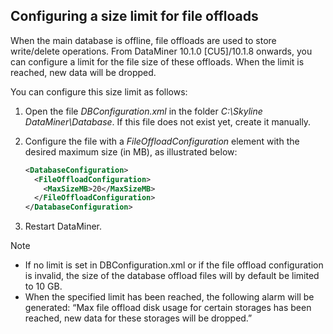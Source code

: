 ## Configuring a size limit for file offloads

When the main database is offline, file offloads are used to store write/delete operations. From DataMiner 10.1.0 \[CU5\]/10.1.8 onwards, you can configure a limit for the file size of these offloads. When the limit is reached, new data will be dropped.

You can configure this size limit as follows:

1. Open the file *DBConfiguration.xml* in the folder *C:\\Skyline DataMiner\\Database*. If this file does not exist yet, create it manually.

2. Configure the file with a *FileOffloadConfiguration* element with the desired maximum size (in MB), as illustrated below:

    ```xml
    <DatabaseConfiguration>    
      <FileOffloadConfiguration> 
        <MaxSizeMB>20</MaxSizeMB> 
      </FileOffloadConfiguration>
    </DatabaseConfiguration>   
    ```

3. Restart DataMiner.

> [!NOTE]
> -  If no limit is set in DBConfiguration.xml or if the file offload configuration is invalid, the size of the database offload files will by default be limited to 10 GB.
> -  When the specified limit has been reached, the following alarm will be generated: “Max file offload disk usage for certain storages has been reached, new data for these storages will be dropped.” 
>
